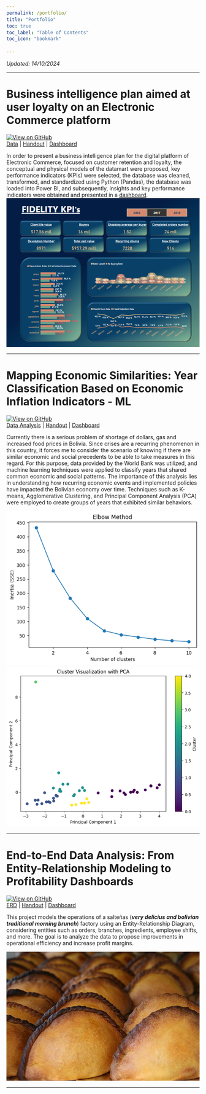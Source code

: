 ```yaml
---
permalink: /portfolio/
title: "Portfolio"
toc: true
toc_label: "Table of Contents"
toc_icon: "bookmark"

---
```

*Updated: 14/10/2024*

***
# Business intelligence plan aimed at user loyalty on an Electronic Commerce platform

[![View on GitHub](https://img.shields.io/badge/GitHub-View_on_GitHub-blue?logo=GitHub)](https://github.com/GaMicNa/From-Raw-Data-to-Actionable-Insights-Customer-Loyalty-Analysis-for-Retail.git)         
[Data](https://www.kaggle.com/datasets/zusmani/pakistans-largest-ecommerce-dataset) | [Handout](https://github.com/GaMicNa/RETAIL-E-COMMERCE-LOYALTY/blob/master/05_PDF/00_RETAIL%20E-COMERCE%20LOYALTY_.pdf) | [Dashboard](https://app.powerbi.com/view?r=eyJrIjoiYWM2NzlhOGMtM2E5Mi00NGQyLThlYmUtOTgyZGJmMTBmY2VmIiwidCI6ImFmZTk4ODE3LWViZTgtNDNhYi04YWRlLWJjMGEyOGNiNTlmYyIsImMiOjR9)

In order to present a business intelligence plan for the digital platform of Electronic Commerce, focused on customer retention and loyalty, the conceptual and physical models of the datamart were proposed, key performance indicators (KPIs) were selected, the database was cleaned, transformed, and standardized using Python (Pandas), the database was loaded into Power BI, and subsequently, insights and key performance indicators were obtained and presented in a [dashboard](https://app.powerbi.com/view?r=eyJrIjoiYWM2NzlhOGMtM2E5Mi00NGQyLThlYmUtOTgyZGJmMTBmY2VmIiwidCI6ImFmZTk4ODE3LWViZTgtNDNhYi04YWRlLWJjMGEyOGNiNTlmYyIsImMiOjR9).
<img src="\assets\images\portfolio\dashboard.png"/>

***

# Mapping Economic Similarities: Year Classification Based on Economic Inflation Indicators - ML

[![View on GitHub](https://img.shields.io/badge/GitHub-View_on_GitHub-blue?logo=GitHub)](https://github.com/GaMicNa/Mapping-Bolivia-s-Historical-Economic-Similarities-Year-Classification-Using-Machine-Learning.git)         
[Data Analysis](https://github.com/GaMicNa/Mapping-Bolivia-s-Historical-Economic-Similarities-Year-Classification-Using-Machine-Learning/blob/127a3875686325e5481e9fae6a6f2b294d57ff9c/01_CLUSTERING%20ANALYSIS/01_CLUSTERING%20ANALYSIS.ipynb) | [Handout](https://github.com/GaMicNa/Mapping-Bolivia-s-Historical-Economic-Similarities-Year-Classification-Using-Machine-Learning/blob/da3544d86ca9e37fd471f19e52add36fca68a982/04_DOC/DOC_MESBOL.pdf) | [Dashboard](https://public.tableau.com/views/INFOGRAM_MESBOL/Dashboard1?:language=en-US&:sid=&:display_count=n&:origin=viz_share_link&:device=desktop)

Currently there is a serious problem of shortage of dollars, gas and increased food prices in Bolivia. Since crises are a recurring phenomenon in this country, it forces me to consider the scenario of knowing if there are similar economic and social precedents to be able to take measures in this regard.
For this purpose, data provided by the World Bank was utilized, and machine learning techniques were applied to classify years that shared common economic and social patterns. The importance of this analysis lies in understanding how recurring economic events and implemented policies have impacted the Bolivian economy over time. Techniques such as K-means, Agglomerative Clustering, and Principal Component Analysis (PCA) were employed to create groups of years that exhibited similar behaviors.



<img src="\assets\images\portfolio\CODO.png"/>
<img src="\assets\images\portfolio\CLUSTER PCA.png"/>

***

# End-to-End Data Analysis: From Entity-Relationship Modeling to Profitability Dashboards

[![View on GitHub](https://img.shields.io/badge/GitHub-View_on_GitHub-blue?logo=GitHub)](https://github.com/GaMicNa/End-to-End-Data-Analysis-From-Entity-Relationship-Modeling-to-Profitability-Dashboards.git)     
[ERD](https://github.com/GaMicNa/End-to-End-Data-Analysis-From-Entity-Relationship-Modeling-to-Profitability-Dashboards/blob/4fb85a4a7f30af08dfeb662249c1434676b45675/00_ER_DATABASE_STRUCTURE/SALTE%C3%91AS_FACTORY.png) | [Handout](https://github.com/GaMicNa/Mapping-Bolivia-s-Historical-Economic-Similarities-Year-Classification-Using-Machine-Learning/blob/da3544d86ca9e37fd471f19e52add36fca68a982/04_DOC/DOC_MESBOL.pdf) | [Dashboard](https://public.tableau.com/views/salteas_factory/Home?:language=en-US&:sid=&:redirect=auth&:display_count=n&:origin=viz_share_link)

This project models the operations of a salteñas (***very delicius and bolivian traditional morning brunch***) factory using an Entity-Relationship Diagram, considering entities such as orders, branches, ingredients, employee shifts, and more. The goal is to analyze the data to propose improvements in operational efficiency and increase profit margins.



<img src="\assets\images\portfolio\Saltenias.png"/>


***

